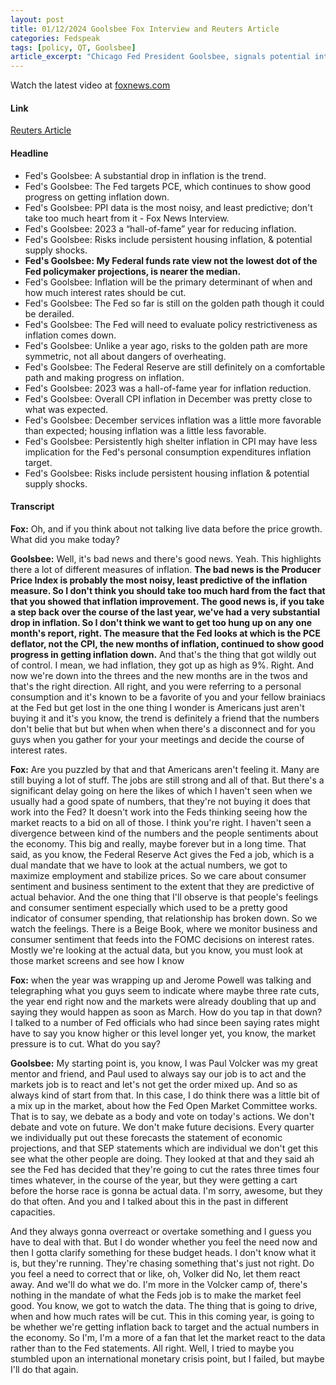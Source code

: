 ```yaml
---
layout: post
title: 01/12/2024 Goolsbee Fox Interview and Reuters Article
categories: Fedspeak
tags: [policy, QT, Goolsbee]
article_excerpt: "Chicago Fed President Goolsbee, signals potential interest rate cuts in 2024, depending on the continued decline in inflation. He downplayed today's CPI report, citing 'I don't think we want to get too hung up on any one month's report' and pointed to Fed's target PCE, which 'continued to show good progress'. He reiterated his stance, noting, 'I wasn't the lowest (on the dot plot), I was closer to the median,' indicating a moderate position on future rate adjustments. Regarding the Federal Reserve's balance sheet, Goolsbee supports the ongoing strategy of gradual reduction, hinting no immediate intention to halt the runoff."
---
```

<script type="text/javascript" src="https://video.foxnews.com/v/embed.js?id=6344779909112&w=466&h=263"></script><noscript>Watch the latest video at <a href="https://www.foxnews.com">foxnews.com</a></noscript>

#### Link
[Reuters Article](https://www.reuters.com/markets/us/goolsbee-sees-progress-inflation-says-his-rate-cut-forecast-near-fed-median-2024-01-11/)

#### Headline
- Fed's Goolsbee: A substantial drop in inflation is the trend.
- Fed's Goolsbee: The Fed targets PCE, which continues to show good progress on getting inflation down.
- Fed's Goolsbee: PPI data is the most noisy, and least predictive; don't take too much heart from it - Fox News Interview.
- Fed's Goolsbee: 2023 a “hall-of-fame” year for reducing inflation.
- Fed's Goolsbee: Risks include persistent housing inflation, & potential supply shocks.
- **Fed's Goolsbee: My Federal funds rate view not the lowest dot of the Fed policymaker projections, is nearer the median.**
- Fed's Goolsbee: Inflation will be the primary determinant of when and how much interest rates should be cut.
- Fed's Goolsbee: The Fed so far is still on the golden path though it could be derailed.
- Fed's Goolsbee: The Fed will need to evaluate policy restrictiveness as inflation comes down.
- Fed's Goolsbee: Unlike a year ago, risks to the golden path are more symmetric, not all about dangers of overheating.
- Fed's Goolsbee: The Federal Reserve are still definitely on a comfortable path and making progress on inflation.
- Fed's Goolsbee: 2023 was a hall-of-fame year for inflation reduction.
- Fed's Goolsbee: Overall CPI inflation in December was pretty close to what was expected.
- Fed's Goolsbee: December services inflation was a little more favorable than expected; housing inflation was a little less favorable.
- Fed's Goolsbee: Persistently high shelter inflation in CPI may have less implication for the Fed's personal consumption expenditures inflation target.
- Fed's Goolsbee: Risks include persistent housing inflation & potential supply shocks.

#### Transcript
**Fox:** Oh, and if you think about not talking live data before the price growth. What did you make today? 

**Goolsbee:** Well, it's bad news and there's good news. Yeah. This highlights there a lot of different measures of inflation. **The bad news is the Producer Price Index is probably the most noisy, least predictive of the inflation measure. So I don't think you should take too much hard from the fact that that you showed that inflation improvement. The good news is, if you take a step back over the course of the last year, we've had a very substantial drop in inflation. So I don't think we want to get too hung up on any one month's report, right. The measure that the Fed looks at which is the PCE deflator, not the CPI, the new months of inflation, continued to show good progress in getting inflation down.** And that's the thing that got wildly out of control. I mean, we had inflation, they got up as high as 9%. Right. And now we're down into the threes and the new months are in the twos and that's the right direction. All right, and you were referring to a personal consumption and it's known to be a favorite of you and your fellow brainiacs at the Fed but get lost in the one thing I wonder is Americans just aren't buying it and it's you know, the trend is definitely a friend that the numbers don't belie that but but when when when there's a disconnect and for you guys when you gather for your your meetings and decide the course of interest rates.

**Fox:** Are you puzzled by that and that Americans aren't feeling it. Many are still buying a lot of stuff. The jobs are still strong and all of that. But there's a significant delay going on here the likes of which I haven't seen when we usually had a good spate of numbers, that they're not buying it does that work into the Fed? 
It doesn't work into the Feds thinking seeing how the market reacts to a bid on all of those. I think you're right. I haven't seen a divergence between kind of the numbers and the people sentiments about the economy. This big and really, maybe forever but in a long time. That said, as you know, the Federal Reserve Act gives the Fed a job, which is a dual mandate that we have to look at the actual numbers, we got to maximize employment and stabilize prices. So we care about consumer sentiment and business sentiment to the extent that they are predictive of actual behavior. And the one thing that I'll observe is that people's feelings and consumer sentiment especially which used to be a pretty good indicator of consumer spending, that relationship has broken down. So we watch the feelings. There is a Beige Book, where we monitor business and consumer sentiment that feeds into the FOMC decisions on interest rates. Mostly we're looking at the actual data, but you know, you must look at those market screens and see how I know 

**Fox:** when the year was wrapping up and Jerome Powell was talking and telegraphing what you guys seem to indicate where maybe three rate cuts, the year end right now and the markets were already doubling that up and saying they would happen as soon as March. How do you tap in that down? I talked to a number of Fed officials who had since been saying rates might have to say you know higher or this level longer yet, you know, the market pressure is to cut. What do you say?

**Goolsbee:** My starting point is, you know, I was Paul Volcker was my great mentor and friend, and Paul used to always say our job is to act and the markets job is to react and let's not get the order mixed up. And so as always kind of start from that. In this case, I do think there was a little bit of a mix up in the market, about how the Fed Open Market Committee works. That is to say, we debate as a body and vote on today's actions. We don't debate and vote on future. We don't make future decisions. Every quarter we individually put out these forecasts the statement of economic projections, and that SEP statements which are individual we don't get this see what the other people are doing. They looked at that and they said ah see the Fed has decided that they're going to cut the rates three times four times whatever, in the course of the year, but they were getting a cart before the horse race is gonna be actual data. I'm sorry, awesome, but they do that often. And you and I talked about this in the past in different capacities.

And they always gonna overreact or overtake something and I guess you have to deal with that. But I do wonder whether you feel the need now and then I gotta clarify something for these budget heads. I don't know what it is, but they're running. They're chasing something that's just not right. Do you feel a need to correct that or like, oh, Volker did No, let them react away. And we'll do what we do. I'm more in the Volcker camp of, there's nothing in the mandate of what the Feds job is to make the market feel good. You know, we got to watch the data. The thing that is going to drive, when and how much rates will be cut. This in this coming year, is going to be whether we're getting inflation back to target and the actual numbers in the economy. So I'm, I'm a more of a fan that let the market react to the data rather than to the Fed statements. All right. Well, I tried to maybe you stumbled upon an international monetary crisis point, but I failed, but maybe I'll do that again.


